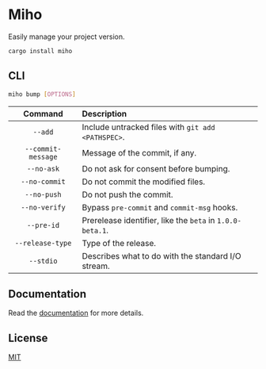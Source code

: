 # Miho

Easily manage your project version.

```sh
cargo install miho
```

## CLI

```sh
miho bump [OPTIONS]
```

|      Command       | Description                                               |
| :----------------: | :-------------------------------------------------------- |
|      `--add`       | Include untracked files with `git add <PATHSPEC>`.        |
| `--commit-message` | Message of the commit, if any.                            |
|     `--no-ask`     | Do not ask for consent before bumping.                    |
|   `--no-commit`    | Do not commit the modified files.                         |
|    `--no-push`     | Do not push the commit.                                   |
|   `--no-verify`    | Bypass `pre-commit` and `commit-msg` hooks.               |
|     `--pre-id`     | Prerelease identifier, like the `beta` in `1.0.0-beta.1`. |
|  `--release-type`  | Type of the release.                                      |
|     `--stdio`      | Describes what to do with the standard I/O stream.        |

## Documentation

Read the [documentation](https://docs.rs/miho) for more details.

## License

[MIT](https://github.com/ferreira-tb/miho/blob/main/LICENSE)
